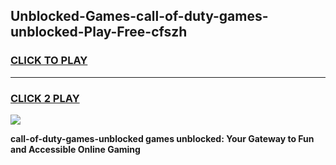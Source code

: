 
## Unblocked-Games-call-of-duty-games-unblocked-Play-Free-cfszh
<h3>
<a href="https://premium76.site?title=call-of-duty-games-unblocked&ref=15A">CLICK TO PLAY</a></h3>
<hr>

<h3>
<a href="https://premium76.site?title=call-of-duty-games-unblocked&ref=15A">CLICK 2 PLAY</a>
  
</h3>

<a href="https://premium76.site?title=call-of-duty-games-unblocked&ref=15A"><img src="https://clearcache.store/games.png"></a>


**call-of-duty-games-unblocked games unblocked: Your Gateway to Fun and Accessible Online Gaming**
